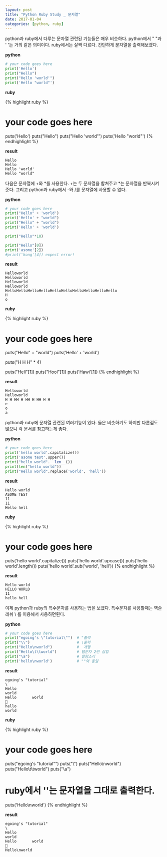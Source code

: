 ```yaml
---
layout: post
title: "Python Ruby Study _ 문자열"
date: 2017-01-04
categories: [python, ruby]
---
```


python과 ruby에서 다루는 문자열 관련된 기능들은 매우 비슷하다.
python에서 " "과 ' '는 거의 같은 의미이다. ruby에서는 살짝 다르다.
간단하게 문자열을 출력해보겠다.

**python**

```python
# your code goes here
print('Hello')
print("Hello")
print("Hello 'world'")
print('Hello "world"')
```

**ruby**

{% highlight ruby %}
# your code goes here
puts('Hello')
puts("Hello")
puts("Hello 'world'")
puts('Hello "world"')
{% endhighlight %}

**result**

```
Hello
Hello
Hello 'world'
Hello "world"
```


다음은 문자열에 +와 \*를 사용한다. +는 두 문자열을 합쳐주고 \*는 문자열을 반복시켜준다.
그리고 python과 ruby에서 -와 /를 문자열에 사용할 수 없다.

**python**

```python
# your code goes here
print("Hello" + 'world')
print('Hello' + "world")
print("Hello" + "world")
print('Hello' + 'world')

print("Hello"*10)

print("Hello"[0])
print('asome'[2])
#print('kong'[4]) expect error!
```

**result**

```
Helloworld
Helloworld
Helloworld
Helloworld
HelloHelloHelloHelloHelloHelloHelloHelloHelloHello
H
o
```

**ruby**

{% highlight ruby %}
# your code goes here
puts("Hello" + "world")
puts('Hello' + 'world')

puts("H H H" * 4)

puts("Hell"[1])
puts("Hool"[1])
puts('Hawi'[1])
{% endhighlight %}

**result**

```
Helloworld
Helloworld
H H HH H HH H HH H H
e
o
a
```


python과 ruby에 문자열 관련된 여러기능이 있다. 둘은 비슷하기도 하지만 다른점도 많으니
각 문서를 참고하는게 좋다.

**python**

```python
# your code goes here
print('hello world'.capitalize())
print('asome test'.upper())
print("hello world".__len__())
print(len("hello world"))
print("Hello world".replace('world', 'hell'))
```

**result**

```
Hello world
ASOME TEST
11
11
Hello hell

```

**ruby**

{% highlight ruby %}
# your code goes here
puts('hello world'.capitalize())
puts('hello world'.upcase())
puts('hello world'.length())
puts('hello world'.sub('world', 'hell'))
{% endhighlight %}

**result**

```
Hello world
HELLO WORLD
11
hello hell
```


이제 python과 ruby의 특수문자를 사용하는 법을 보겠다. 특수문자를 사용할때는
역슬레쉬 \\ 를 이용해서 사용하면된다.

**python**

```python
# your code goes here
print("egoing's \"tutorial\"")  # "출력
print("\\")                     # \출력
print("Hello\nworld")           #  개행
print("Hello\t\tworld")         # 탭문자 2번 삽입
print("\a")                     # 알람소리
print('hello\nworld')           # ""와 동일
```

**result**

```
egoing's "tutorial"
\
Hello
world
Hello		world

hello
world

```

**ruby**

{% highlight ruby %}
# your code goes here
puts("egoing's \"tutorial\"")
puts("\\")
puts("Hello\nworld")
puts("Hello\t\tworld")
puts("\a")
# ruby에서 ''는 문자열을 그대로 출력한다.
puts('Hello\nworld')
{% endhighlight %}

**result**

```
egoing's "tutorial"
\
Hello
world
Hello		world

Hello\nworld
```
